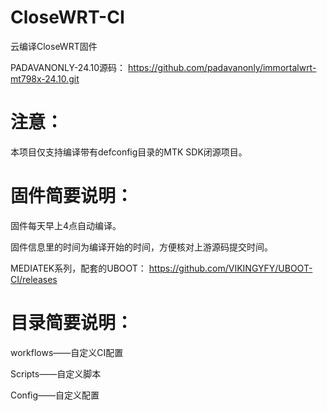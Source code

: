 # CloseWRT-CI
云编译CloseWRT固件

PADAVANONLY-24.10源码：
https://github.com/padavanonly/immortalwrt-mt798x-24.10.git

# 注意：

本项目仅支持编译带有defconfig目录的MTK SDK闭源项目。

# 固件简要说明：

固件每天早上4点自动编译。

固件信息里的时间为编译开始的时间，方便核对上游源码提交时间。

MEDIATEK系列，配套的UBOOT：
https://github.com/VIKINGYFY/UBOOT-CI/releases

# 目录简要说明：

workflows——自定义CI配置

Scripts——自定义脚本

Config——自定义配置
